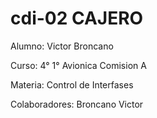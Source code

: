 # cdi-02 CAJERO
Alumno: Victor Broncano

Curso: 4° 1° Avionica Comision A

Materia: Control de Interfases

Colaboradores: Broncano Victor

